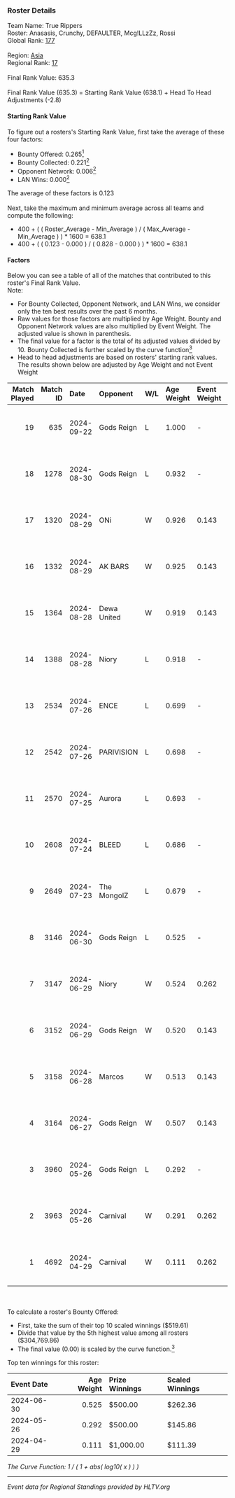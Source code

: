 ### Roster Details<br />
Team Name: True Rippers<br />
Roster: Anasasis, Crunchy, DEFAULTER, Mcg!LLzZz, Rossi<br />
Global Rank: [177](../../standings_global_2024_10_09.md)<br />
<br />
Region: [Asia]( ../../standings_asia_2024_10_09.md)<br />
Regional Rank: [17]( ../../standings_asia_2024_10_09.md)<br />
<br />
Final Rank Value:  635.3<br />
<br />
Final Rank Value (635.3) = Starting Rank Value (638.1) + Head To Head Adjustments (-2.8)<br />

#### Starting Rank Value<br />
To figure out a rosters's Starting Rank Value, first take the average of these four factors:<br />
- Bounty Offered: 0.265[<sup>1</sup>](#table2)
- Bounty Collected: 0.221[<sup>2</sup>](#table1)
- Opponent Network: 0.006[<sup>2</sup>](#table1)
- LAN Wins: 0.000[<sup>2</sup>](#table1)

The average of these factors is 0.123<br />
<br />
Next, take the maximum and minimum average across all teams and compute the following:<br />
- 400 + ( ( Roster_Average - Min_Average ) / ( Max_Average - Min_Average ) ) * 1600 = 638.1
- 400 + ( ( 0.123 - 0.000 ) / ( 0.828 - 0.000 ) ) * 1600 = 638.1


#### Factors<br />
Below you can see a table of all of the matches that contributed to this roster's Final Rank Value.<br />
Note:<br />

- For Bounty Collected, Opponent Network, and LAN Wins, we consider only the ten best results over the past 6 months.
- Raw values for those factors are multiplied by Age Weight. Bounty and Opponent Network values are also multiplied by Event Weight. The adjusted value is shown in parenthesis.
- The final value for a factor is the total of its adjusted values divided by 10. Bounty Collected is further scaled by the curve function[<sup>3</sup>](#curveFunction)
- Head to head adjustments are based on rosters' starting rank values. The results shown below are adjusted by Age Weight and not Event Weight
<span id="table1"></span><br />


| Match Played | Match ID | Date       | Opponent    | W/L | Age Weight | Event Weight | Bounty Collected | Opponent Network | LAN Wins  | H2H Adj. | Roster                                             |
| -: | -: | :- | :- | :- | :- | :- | :- | :- | :- | -: | :- |
|           19 |      635 | 2024-09-22 | Gods Reign  | L   | 1.000      | -            | -                | -                | -         |   -13.27 | Anasasis, Crunchy, DEFAULTER, Mcg!LLzZz, Rossi     |
|           18 |     1278 | 2024-08-30 | Gods Reign  | L   | 0.932      | -            | -                | -                | -         |   -12.74 | Crazy_Gamer, Crunchy, DayMake, DEFAULTER, Rossi    |
|           17 |     1320 | 2024-08-29 | ONi         | W   | 0.926      | 0.143        | 0.000 (0.000)    | 0.091 (0.012)    | 0 (0.000) |     8.38 | Crazy_Gamer, Crunchy, DayMake, DEFAULTER, Rossi    |
|           16 |     1332 | 2024-08-29 | AK BARS     | W   | 0.925      | 0.143        | 0.008 (0.001)    | 0.030 (0.004)    | 0 (0.000) |    13.28 | Crazy_Gamer, Crunchy, DayMake, DEFAULTER, Rossi    |
|           15 |     1364 | 2024-08-28 | Dewa United | W   | 0.919      | 0.143        | 0.001 (0.000)    | 0.030 (0.004)    | 0 (0.000) |     8.78 | Crazy_Gamer, Crunchy, DayMake, DEFAULTER, Rossi    |
|           14 |     1388 | 2024-08-28 | Niory       | L   | 0.918      | -            | -                | -                | -         |   -19.65 | Crazy_Gamer, Crunchy, DayMake, DEFAULTER, Rossi    |
|           13 |     2534 | 2024-07-26 | ENCE        | L   | 0.699      | -            | -                | -                | -         |    -1.72 | Crazy_Gamer, DayMake, DEFAULTER, Mcg!LLzZz, Rossi  |
|           12 |     2542 | 2024-07-26 | PARIVISION  | L   | 0.698      | -            | -                | -                | -         |    -2.44 | Crazy_Gamer, DayMake, DEFAULTER, Mcg!LLzZz, Rossi  |
|           11 |     2570 | 2024-07-25 | Aurora      | L   | 0.693      | -            | -                | -                | -         |    -0.83 | Crazy_Gamer, DayMake, DEFAULTER, Mcg!LLzZz, Rossi  |
|           10 |     2608 | 2024-07-24 | BLEED       | L   | 0.686      | -            | -                | -                | -         |    -1.57 | Crazy_Gamer, DayMake, DEFAULTER, Mcg!LLzZz, Rossi  |
|            9 |     2649 | 2024-07-23 | The MongolZ | L   | 0.679      | -            | -                | -                | -         |    -0.07 | Crazy_Gamer, DayMake, DEFAULTER, Mcg!LLzZz, Rossi  |
|            8 |     3146 | 2024-06-30 | Gods Reign  | L   | 0.525      | -            | -                | -                | -         |    -7.90 | Crazy_Gamer, DayMake, DEFAULTER, Mcg!LLzZz, Rossi  |
|            7 |     3147 | 2024-06-29 | Niory       | W   | 0.524      | 0.262        | 0.000 (0.000)    | 0.091 (0.012)    | 0 (0.000) |     4.49 | Crazy_Gamer, DayMake, DEFAULTER, Mcg!LLzZz, Rossi  |
|            6 |     3152 | 2024-06-29 | Gods Reign  | W   | 0.520      | 0.143        | 0.011 (0.001)    | 0.213 (0.016)    | 0 (0.000) |     8.79 | Crazy_Gamer, DayMake, DEFAULTER, Mcg!LLzZz, Rossi  |
|            5 |     3158 | 2024-06-28 | Marcos      | W   | 0.513      | 0.143        | 0.000 (0.000)    | 0.017 (0.001)    | 0 (0.000) |     4.63 | Crazy_Gamer, DayMake, DEFAULTER, Mcg!LLzZz, Rossi  |
|            4 |     3164 | 2024-06-27 | Gods Reign  | W   | 0.507      | 0.143        | 0.011 (0.001)    | 0.213 (0.015)    | 0 (0.000) |     8.87 | Crazy_Gamer, DayMake, DEFAULTER, Mcg!LLzZz, Rossi  |
|            3 |     3960 | 2024-05-26 | Gods Reign  | L   | 0.292      | -            | -                | -                | -         |    -4.11 | Crazy_Gamer, DayMake, DEFAULTER, Mcg!LLzZz, Rossi  |
|            2 |     3963 | 2024-05-26 | Carnival    | W   | 0.291      | 0.262        | 0.001 (0.000)    | 0.000 (0.000)    | 0 (0.000) |     3.13 | Crazy_Gamer, DayMake, DEFAULTER, Mcg!LLzZz, Rossi  |
|            1 |     4692 | 2024-04-29 | Carnival    | W   | 0.111      | 0.262        | 0.001 (0.000)    | 0.000 (0.000)    | 0 (0.000) |     1.21 | Crazy_Gamer, DEFAULTER, Gh0sTTTT, Mcg!LLzZz, Rossi |

<br />
<span id="table2"></span><br />
To calculate a roster's Bounty Offered:<br />

- First, take the sum of their top 10 scaled winnings ($519.61)
- Divide that value by the 5th highest value among all rosters ($304,769.86)
- The final value (0.00) is scaled by the curve function.[<sup>3</sup>](#curveFunction)

Top ten winnings for this roster:<br />

| Event Date | Age Weight | Prize Winnings | Scaled Winnings |
| :- | -: | :- | :- |
| 2024-06-30 |      0.525 | $500.00        | $262.36         |
| 2024-05-26 |      0.292 | $500.00        | $145.86         |
| 2024-04-29 |      0.111 | $1,000.00      | $111.39         |


<span id="curveFunction"></span>_The Curve Function: 1 / ( 1 + abs( log10( x ) ) )_<br />

---
_Event data for Regional Standings provided by HLTV.org_<br />
